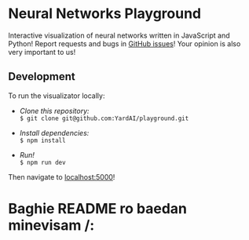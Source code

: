 # Neural Networks Playground
Interactive visualization of neural networks written in JavaScript and Python! Report requests and bugs in [GitHub issues](https://github.com/YardAI/playground/issues)! Your opinion is also very important to us!

## Development
To run the visualizator locally:
  - *Clone this repository:* <br />
    `$ git clone git@github.com:YardAI/playground.git`
    
  - *Install dependencies:* <br />
    `$ npm install`
   
  - *Run!* <br />
    `$ npm run dev`
    
Then navigate to [localhost:5000](https://localhost:5000/)!


# Baghie README ro baedan minevisam /:
